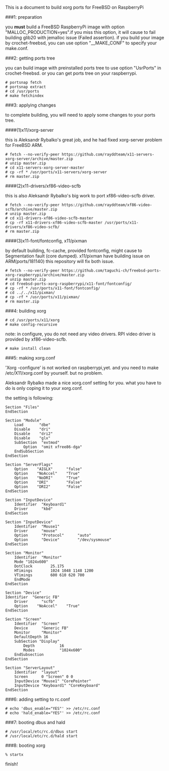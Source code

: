This is a document to build xorg ports for FreeBSD on RaspberryPi 

###1: preparation

you **must** build a FreeBSD RaspberryPi image with option "MALLOC_PRODUCTION=yes".if you miss this option, it will cause to fail building glib20 with jemalloc issue (Failed assertion).
  if you build your image by crochet-freebsd, you can use option "__MAKE_CONF" to specify your make.conf.

###2: getting ports tree

you can build image with preinstalled ports tree to use option "UsrPorts" in crochet-freebsd.
  or you can get ports tree on your raspberrypi.

    # portsnap fetch 
    # portsnap extract 
    # cd /usr/ports 
    # make fetchindex 

###3: applying changes

to complete building, you will need to apply some changes to your ports tree.

####(1)x11/xorg-server

this is Aleksandr Rybalko's great job, and he had fixed xorg-server problem for FreeBSD ARM.

    # fetch --no-verify-peer https://github.com/rayddteam/x11-servers-xorg-server/archive/master.zip 
    # unzip master.zip 
    # cd x11-servers-xorg-server-master 
    # cp -rf * /usr/ports/x11-servers/xorg-server 
    # rm master.zip 

####(2)x11-drivers/xf86-video-scfb

this is also Aleksandr Rybalko's big work to port xf86-video-scfb driver.

    # fetch --no-verify-peer https://github.com/rayddteam/xf86-video-scfb/archive/master.zip 
    # unzip master.zip 
    # cd x11-drivers-xf86-video-scfb-master 
    # cp -rf x11-drivers-xf86-video-scfb-master /usr/ports/x11-drivers/xf86-video-scfb/ 
    # rm master.zip 

####(3)x11-font/fontconfig, x11/pixman

by default building, fc-cache, provided fontconfig, might cause to Segmentation fault (core dumped).
  x11/pixman have building issue on ARM(ports/181140) 
  this repository will fix both issue. 

    # fetch --no-verify-peer https://github.com/taguchi-ch/freebsd-ports-xorg-raspberrypi/archive/master.zip 
    # unzip master.zip 
    # cd freebsd-ports-xorg-raspberrypi/x11-font/fontconfig/  
    # cp -rf * /usr/ports/x11-font/fontconfig/ 
    # cd ../../x11/pixman/ 
    # cp -rf * /usr/ports/x11/pixman/ 
    # rm master.zip 

###4: building xorg 

    # cd /usr/ports/x11/xorg 
    # make config-recursive 

note: in configure, you do not need any video drivers.
  RPI video driver is provided by xf86-video-scfb. 

    # make install clean  

###5: making xorg.conf

'Xorg -configure' is not worked on raspberrypi,yet.
  and you need to make /etc/X11/xorg.conf by yourself.
  but no problem.

Aleksandr Rybalko made a nice xorg.conf setting for you.
  what you have to do is only coping it to your xorg.conf. 

the setting is following: 

    Section "Files" 
    EndSection 

    Section "Module" 
        Load       "dbe" 
        Disable    "dri" 
        Disable    "dri2" 
        Disable    "glx" 
        SubSection  "extmod" 
            Option  "omit xfree86-dga" 
        EndSubSection 
    EndSection 

    Section "ServerFlags" 
        Option    "AIGLX"      "false" 
        Option    "NoAccel"    "True" 
        Option    "NoDRI"      "True" 
        Option    "DRI"        "False" 
        Option    "DRI2"       "False" 
    EndSection 

    Section "InputDevice" 
        Identifier  "Keyboard1" 
        Driver      "kbd" 
    EndSection 

    Section "InputDevice" 
        Identifier  "Mouse1" 
        Driver      "mouse" 
        Option      "Protocol"      "auto" 
        Option      "Device"        "/dev/sysmouse" 
    EndSection 

    Section "Monitor" 
        Identifier  "Monitor" 
        Mode "1024x600" 
        DotClock        25.175 
        HTimings        1024 1048 1148 1200 
        VTimings        600 610 620 700 
        EndMode 
    EndSection 

    Section "Device" 
    Identifier  "Generic FB" 
        Driver      "scfb" 
        Option    "NoAccel"    "True" 
    EndSection 

    Section "Screen" 
        Identifier  "Screen" 
        Device      "Generic FB" 
        Monitor     "Monitor" 
        DefaultDepth 16 
        SubSection "Display" 
            Depth           16 
            Modes           "1024x600" 
        EndSubsection 
    EndSection 

    Section "ServerLayout" 
        Identifier  "layout" 
        Screen      0 "Screen" 0 0 
        InputDevice "Mouse1" "CorePointer" 
        InputDevice "Keyboard1" "CoreKeyboard" 
    EndSection 

###6: adding setting to rc.conf

    # echo 'dbus_enable="YES"' >> /etc/rc.conf 
    # echo 'hald_enable="YES"' >> /etc/rc.conf 

###7: booting dbus and hald

    # /usr/local/etc/rc.d/dbus start 
    # /usr/local/etc/rc.d/hald start 

###8: booting xorg

    % startx 

finish! 

